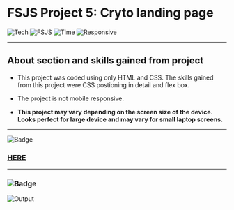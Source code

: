 # FSJS Project 5: Cryto landing page


![Tech](https://img.shields.io/badge/HTML-CSS-blue)
![FSJS](https://img.shields.io/badge/FSJS%20Bootcamp-Hitesh%20Choudhary-orange)
![Time](https://img.shields.io/badge/TIME%20TAKEN-2.5%20Hrs-red)
![Responsive](https://img.shields.io/badge/Mobile%20Responsive%20-Nope-brightgreen)

***

## About section and skills gained from project
- This project was coded using only HTML and CSS. The skills gained from this project were CSS postioning in detail and flex box.

- The project is not mobile responsive.

- **This project may vary depending on the screen size of the device. Looks perfect for large device and may vary for small laptop screens.**

***


![Badge](https://img.shields.io/badge/PROJECT%20LINK-BELOW-lightgrey) 
### [HERE](https://project-link-5.netlify.app/)

***

### ![Badge](https://img.shields.io/badge/FINAL-OUTPUT-yellow)

![Output](./final%20output/)










